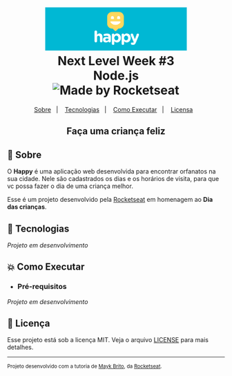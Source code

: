 <h1 align="center">
    <img alt="Proffy" src=".github/img/happy.png" height="100px"/>
    <br>Next Level Week #3<br/>
    Node.js
    <br>
        <img alt="Made by Rocketseat" src="https://img.shields.io/badge/made%20by-Rocketseat-%237519C1?style=flat-square">
    <br/>
</h1>

<p align="center">
  <a href="#bookmark-sobre">Sobre</a>&nbsp;&nbsp;&nbsp;|&nbsp;&nbsp;&nbsp;
  <a href="#rocket-tecnologias">Tecnologias</a>&nbsp;&nbsp;&nbsp;|&nbsp;&nbsp;&nbsp;
  <a href="#boom-como-executar">Como Executar</a>&nbsp;&nbsp;&nbsp;|&nbsp;&nbsp;&nbsp;
  <a href="#pencil-licença">Licensa</a>&nbsp;&nbsp;&nbsp;
</p>

<h2 align="center"> Faça uma criança feliz </h2>

## :bookmark: Sobre

   O **Happy** é uma aplicação web desenvolvida para encontrar orfanatos na sua cidade. Nele são cadastrados os dias e os horários de visita, para que vc possa fazer o dia de uma criança melhor.

   Esse é um projeto desenvolvido pela [Rocketseat](https://rocketseat.com.br/) em homenagem ao **Dia das crianças**.

## :rocket: Tecnologias

_Projeto em desenvolvimento_

## :boom: Como Executar

- ### **Pré-requisitos**

_Projeto em desenvolvimento_
    
## :pencil: Licença

Esse projeto está sob a licença MIT. Veja o arquivo [LICENSE](LICENSE) para mais detalhes.

---
<sup>Projeto desenvolvido com a tutoria de [Mayk Brito](https://github.com/maykbrito), da [Rocketseat](rocketseat.com.br).</sup>